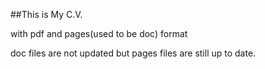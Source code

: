 ##This is My C.V.

with pdf and pages(used to be doc) format

doc files are not updated but pages files are still up to date.
